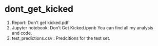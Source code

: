 # dont_get_kicked
1. Report: Don't get kicked.pdf 
2. Jupyter notebook:  Don't Get Kicked.ipynb 
                      You can find all my analysis and code.
3. test_predictions.csv : Predcitions for the test set.
